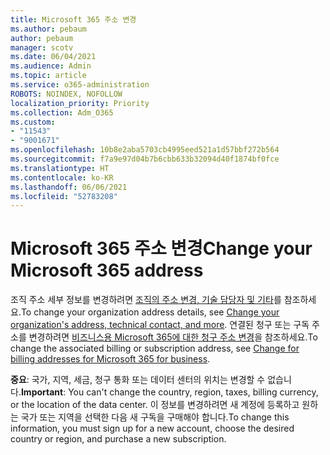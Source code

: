 ```yaml
---
title: Microsoft 365 주소 변경
ms.author: pebaum
author: pebaum
manager: scotv
ms.date: 06/04/2021
ms.audience: Admin
ms.topic: article
ms.service: o365-administration
ROBOTS: NOINDEX, NOFOLLOW
localization_priority: Priority
ms.collection: Adm_O365
ms.custom:
- "11543"
- "9001671"
ms.openlocfilehash: 10b8e2aba5703cb4995eed521a1d57bbf272b564
ms.sourcegitcommit: f7a9e97d04b7b6cbb633b32094d40f1874bf0fce
ms.translationtype: HT
ms.contentlocale: ko-KR
ms.lasthandoff: 06/06/2021
ms.locfileid: "52783208"
---
```

# <a name="change-your-microsoft-365-address"></a><span data-ttu-id="a8d7f-102">Microsoft 365 주소 변경</span><span class="sxs-lookup"><span data-stu-id="a8d7f-102">Change your Microsoft 365 address</span></span>

<span data-ttu-id="a8d7f-103">조직 주소 세부 정보를 변경하려면 [조직의 주소 변경, 기술 담당자 및 기타](/microsoft-365/admin/manage/change-address-contact-and-more)를 참조하세요.</span><span class="sxs-lookup"><span data-stu-id="a8d7f-103">To change your organization address details, see [Change your organization's address, technical contact, and more](/microsoft-365/admin/manage/change-address-contact-and-more).</span></span> <span data-ttu-id="a8d7f-104">연결된 청구 또는 구독 주소를 변경하려면 [비즈니스용 Microsoft 365에 대한 청구 주소 변경](/microsoft-365/commerce/billing-and-payments/change-your-billing-addresses)을 참조하세요.</span><span class="sxs-lookup"><span data-stu-id="a8d7f-104">To change the associated billing or subscription address, see [Change for billing addresses for Microsoft 365 for business](/microsoft-365/commerce/billing-and-payments/change-your-billing-addresses).</span></span> 

<span data-ttu-id="a8d7f-105">**중요**: 국가, 지역, 세금, 청구 통화 또는 데이터 센터의 위치는 변경할 수 없습니다.</span><span class="sxs-lookup"><span data-stu-id="a8d7f-105">**Important**: You can't change the country, region, taxes, billing currency, or the location of the data center.</span></span> <span data-ttu-id="a8d7f-106">이 정보를 변경하려면 새 계정에 등록하고 원하는 국가 또는 지역을 선택한 다음 새 구독을 구매해야 합니다.</span><span class="sxs-lookup"><span data-stu-id="a8d7f-106">To change this information, you must sign up for a new account, choose the desired country or region, and purchase a new subscription.</span></span> 